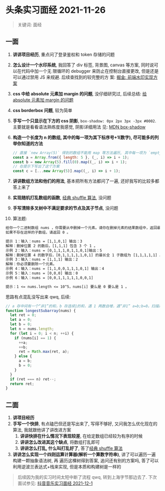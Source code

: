# 头条实习面经 2021-11-26

> 关键词: 面经

## 一面

1. **讲讲项目经历**, 重点问了登录鉴权和 token 存储的问题
2. **怎么设计一个水印系统**, 我回答了 div 标签, 背景图, canvas 等方案, 同时说可以在代码中加一个无
   限循环的 debugger 来防止在控制台直接更改, 但是还是可以通过禁用 JS 来规避. 后续查找到的较完整的方
   案: [掘金: 前端水印实现方案](https://juejin.cn/post/6964357725652254734)
3. **css 中给 absolute 元素加 margin 的问题**, 没仔细研究过, 后续总结: [给 absolute 元素加 margin 的问题](http://www.xiong35.cn/blog3.0/post/61a4e9309fcb28be82440cc5)
4. **css borderbox 问题**, 较为简单
5. **手写一个只显示在下方的 css 阴影**, `box-shadow: 0px 2px 3px -3px #0002`. 主要就是看看语法熟练度我感觉, 阴影详细用法
   见: [MDN box-shadow](https://developer.mozilla.org/zh-CN/docs/Web/CSS/box-shadow)
6. **构造一个长度为 n 的数组, 其中的每一项为其下标序号+1(数字), 尽可能多的列举你知道的方法**

   ```js
   // 直接 `new Array(5)` 得到的数组不能用 map 等方法遍历, 其中每一项为 `empty item`
   const a = Array.from({ length: 5 }, (_, i) => i + 1);
   const b = new Array(5).fill(0).map((_, i) => i + 1);
   // 在提示下写出了这个方案
   const c = [...new Array(5)].map((_, i) => i + 1);
   ```

7. **讲讲数组方法和他们的用法**, 基本把所有方法都问了一遍, 还好我写的比较多都答上来了
8. **实现随机打乱数组的函数**, [经典 shuffle 算法](https://cloud.tencent.com/developer/article/1462951), 没问题
9. **手写清除多叉树中不满足要求的节点及其子节点**, 没问题
10. 算法题:

```txt
给你一个二进制数组 nums ，你需要从中删掉一个元素。请你在删掉元素的结果数组中，返回最长的且只包含 1 的非空子数组的长度.​
如果不存在这样的子数组，请返回 0 。​

提示 1：输入：nums = [1,1,0,1] 输出：3​
解释：删掉位置 2 的数后，[1,1,1] 包含 3 个 1 。​
示例 2：输入：nums = [0,1,1,1,0,1,1,0,1]输出：5​
解释：删掉位置 4 的数字后，[0,1,1,1,1,1,0,1] 的最长全 1 子数组为 [1,1,1,1,1] 。​
示例 3：输入：nums = [1,1,1] 输出：2​
解释：你必须要删除一个元素。​
示例 4：输入：nums = [1,1,0,0,1,1,1,0,1] 输出：4​
示例 5：输入：nums = [0,0,0] 输出：0​
示例 6：输入：nums = [0,0,1,1,1,1,1,0,0,1] ​

提示：1 <= nums.length <= 10^5，nums[i] 要么是 0 要么是 1 。​​​
```

思路有点混乱没写出来 qwq, 后续:

```js
// a 存中间有一个“非1”的和，b 存连续1的和，遇 1 两数自增，遇“非1” a=b;b=0。扫描过程保存最大的 a 值
function longestSubarray(nums) {
  let ret = 0;
  let a = 0;
  let b = 0;
  let n = nums.length;
  for (let i = 0; i < n; ++i) {
    if (nums[i] == 1) {
      ++a;
      ++b;
      ret = Math.max(ret, a);
    } else {
      a = b;
      b = 0;
    }
  }
  if (ret === n) ret--;
  return ret;
}
```

## 二面

1. **讲项目经历**
2. **手写一个快排**, 有点磕巴但还是写出来了, 写得不够好, 又问我怎么优化现在的算法, 我就跟他讲了讲改进方案
   1. **讲讲快排在什么情况下表现较差**, 在给定数组已经较为有序的时候
   2. **讲讲怎么改进其这个缺点**, 将数组打乱即可
   3. **讲讲怎么打乱, 什么叫打乱好了**, 答了[经典 shuffle 算法](https://cloud.tencent.com/developer/article/1462951)
3. **讲讲怎么实现一个四则运算计算器(解析一个算数字符串)**, 讲了可以遍历一遍构建一颗抽象语法树, 再
   遍历这棵树得到答案, 追问还有别的方案吗, 答了可以利用逆波兰表达式+栈来实现, 但是本质和构建树是一样的

> 后续因为我的实习时间太短中断了流程 qwq, 转到上海字节那边去了. 下次面试参见: [抖音音乐实习面经 2021-12-1](https://github.com/xiong35/blogs/blob/master/_%E9%9D%A2%E7%BB%8F/%E6%8A%96%E9%9F%B3%E9%9F%B3%E4%B9%90%E5%AE%9E%E4%B9%A0%E9%9D%A2%E7%BB%8F%202021-12-1.md)
